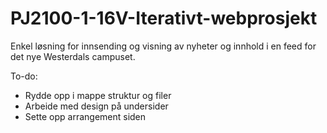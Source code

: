 # PJ2100-1-16V-Iterativt-webprosjekt

Enkel løsning for innsending og visning av nyheter og innhold i en feed for det nye Westerdals campuset.

To-do:
- Rydde opp i mappe struktur og filer
- Arbeide med design på undersider
- Sette opp arrangement siden
